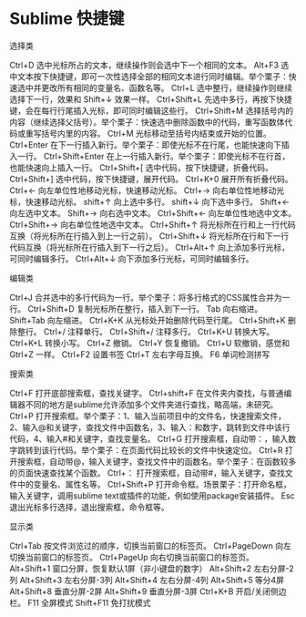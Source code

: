 # Sublime 快捷键

选择类

Ctrl+D 选中光标所占的文本，继续操作则会选中下一个相同的文本。
Alt+F3 选中文本按下快捷键，即可一次性选择全部的相同文本进行同时编辑。举个栗子：快速选中并更改所有相同的变量名、函数名等。
Ctrl+L 选中整行，继续操作则继续选择下一行，效果和 Shift+↓ 效果一样。
Ctrl+Shift+L 先选中多行，再按下快捷键，会在每行行尾插入光标，即可同时编辑这些行。
Ctrl+Shift+M 选择括号内的内容（继续选择父括号）。举个栗子：快速选中删除函数中的代码，重写函数体代码或重写括号内里的内容。
Ctrl+M 光标移动至括号内结束或开始的位置。
Ctrl+Enter 在下一行插入新行。举个栗子：即使光标不在行尾，也能快速向下插入一行。
Ctrl+Shift+Enter 在上一行插入新行。举个栗子：即使光标不在行首，也能快速向上插入一行。
Ctrl+Shift+[ 选中代码，按下快捷键，折叠代码。
Ctrl+Shift+] 选中代码，按下快捷键，展开代码。
Ctrl+K+0 展开所有折叠代码。
Ctrl+← 向左单位性地移动光标，快速移动光标。
Ctrl+→ 向右单位性地移动光标，快速移动光标。
shift+↑ 向上选中多行。
shift+↓ 向下选中多行。
Shift+← 向左选中文本。
Shift+→ 向右选中文本。
Ctrl+Shift+← 向左单位性地选中文本。
Ctrl+Shift+→ 向右单位性地选中文本。
Ctrl+Shift+↑ 将光标所在行和上一行代码互换（将光标所在行插入到上一行之前）。
Ctrl+Shift+↓ 将光标所在行和下一行代码互换（将光标所在行插入到下一行之后）。
Ctrl+Alt+↑ 向上添加多行光标，可同时编辑多行。
Ctrl+Alt+↓ 向下添加多行光标，可同时编辑多行。

编辑类

Ctrl+J 合并选中的多行代码为一行。举个栗子：将多行格式的CSS属性合并为一行。
Ctrl+Shift+D  复制光标所在整行，插入到下一行。
Tab 向右缩进。
Shift+Tab 向左缩进。
Ctrl+K+K 从光标处开始删除代码至行尾。
Ctrl+Shift+K 删除整行。
Ctrl+/ 注释单行。
Ctrl+Shift+/ 注释多行。
Ctrl+K+U 转换大写。
Ctrl+K+L 转换小写。
Ctrl+Z 撤销。
Ctrl+Y 恢复撤销。
Ctrl+U 软撤销，感觉和 Gtrl+Z 一样。
Ctrl+F2 设置书签
Ctrl+T 左右字母互换。
F6 单词检测拼写



搜索类

Ctrl+F 打开底部搜索框，查找关键字。
Ctrl+shift+F 在文件夹内查找，与普通编辑器不同的地方是sublime允许添加多个文件夹进行查找，略高端，未研究。
Ctrl+P 打开搜索框。举个栗子：1、输入当前项目中的文件名，快速搜索文件，2、输入@和关键字，查找文件中函数名，3、输入：和数字，跳转到文件中该行代码，4、输入#和关键字，查找变量名。
Ctrl+G 打开搜索框，自动带：，输入数字跳转到该行代码。举个栗子：在页面代码比较长的文件中快速定位。
Ctrl+R 打开搜索框，自动带@，输入关键字，查找文件中的函数名。举个栗子：在函数较多的页面快速查找某个函数。
Ctrl+： 打开搜索框，自动带#，输入关键字，查找文件中的变量名、属性名等。
Ctrl+Shift+P 打开命令框。场景栗子：打开命名框，输入关键字，调用sublime text或插件的功能，例如使用package安装插件。
Esc 退出光标多行选择，退出搜索框，命令框等。



显示类

Ctrl+Tab 按文件浏览过的顺序，切换当前窗口的标签页。
Ctrl+PageDown 向左切换当前窗口的标签页。
Ctrl+PageUp 向右切换当前窗口的标签页。
Alt+Shift+1 窗口分屏，恢复默认1屏（非小键盘的数字）
Alt+Shift+2 左右分屏-2列
Alt+Shift+3 左右分屏-3列
Alt+Shift+4 左右分屏-4列
Alt+Shift+5 等分4屏
Alt+Shift+8 垂直分屏-2屏
Alt+Shift+9 垂直分屏-3屏
Ctrl+K+B 开启/关闭侧边栏。
F11 全屏模式
Shift+F11 免打扰模式




<ad/>
<comment/>